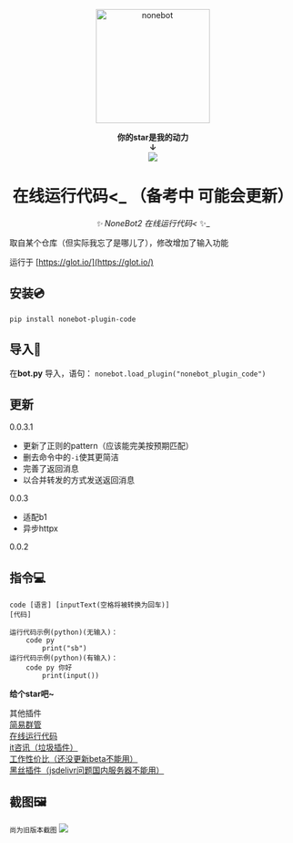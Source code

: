 <p align="center">
  <a href="https://v2.nonebot.dev/"><img src="https://v2.nonebot.dev/logo.png" width="200" height="200" alt="nonebot"></a>
</p>

<div align="center">
  
   
**你的star是我的动力**  
**↓**  
<img src="https://img.shields.io/github/stars/yzyyz1387/nonebot_plugin_code.svg?style=social">  

# 在线运行代码<_ （备考中 可能会更新）

_✨ NoneBot2 在线运行代码<_ ✨_

</div>

取自某个仓库（但实际我忘了是哪儿了），修改增加了输入功能

运行于 [https://glot.io/](https://glot.io/)

## 安装💿
`pip install nonebot-plugin-code`


## 导入📲
在**bot.py** 导入，语句：
`nonebot.load_plugin("nonebot_plugin_code")`

## 更新
0.0.3.1
- 更新了正则的pattern（应该能完美按预期匹配）
- 删去命令中的`-i`使其更简洁
- 完善了返回消息
- 以合并转发的方式发送返回消息

0.0.3

- 适配b1
- 异步httpx

0.0.2

## 指令💻
```
code [语言] [inputText(空格将被转换为回车)]
[代码]

运行代码示例(python)(无输入)：
    code py
        print("sb")
运行代码示例(python)(有输入)：
    code py 你好
        print(input())
```


**给个star吧~**

其他插件  
[简易群管](https://github.com/yzyyz1387/nonebot_plugin_admin)   
[在线运行代码](https://github.com/yzyyz1387/nonebot_plugin_code)  
[it咨讯（垃圾插件）](https://github.com/yzyyz1387/nonebot_plugin_itnews "it资讯")  
[工作性价比（还没更新beta不能用）](https://github.com/yzyyz1387/nonebot_plugin_workscore)  
[黑丝插件（jsdelivr问题国内服务器不能用）](https://github.com/yzyyz1387/nonebot_plugin_heisi)

## 截图🖼
`尚为旧版本截图`
![](https://cdn.jsdelivr.net/gh/yzyyz1387/blogimages/nonebot_plugin_code.png)



